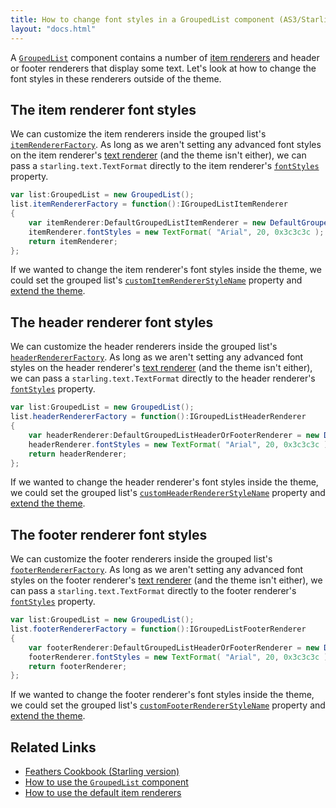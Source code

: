 ```yaml
---
title: How to change font styles in a GroupedList component (AS3/Starling version)
layout: "docs.html"
---
```


A [`GroupedList`](../grouped-list.md) component contains a number of [item renderers](../default-item-renderers.md) and header or footer renderers that display some text. Let's look at how to change the font styles in these renderers outside of the theme.

## The item renderer font styles

We can customize the item renderers inside the grouped list's [`itemRendererFactory`](/api-reference/feathers/controls/GroupedList.html#itemRendererFactory). As long as we aren't setting any advanced font styles on the item renderer's [text renderer](../text-renderers.md) (and the theme isn't either), we can pass a `starling.text.TextFormat` directly to the item renderer's [`fontStyles`](/api-reference/feathers/controls/Button.html#fontStyles) property.

```actionscript
var list:GroupedList = new GroupedList();
list.itemRendererFactory = function():IGroupedListItemRenderer
{
	var itemRenderer:DefaultGroupedListItemRenderer = new DefaultGroupedListItemRenderer();
	itemRenderer.fontStyles = new TextFormat( "Arial", 20, 0x3c3c3c );
	return itemRenderer;
};
```

If we wanted to change the item renderer's font styles inside the theme, we could set the grouped list's [`customItemRendererStyleName`](/api-reference/feathers/controls/GroupedList.html#customItemRendererStyleName) property and [extend the theme](../extending-themes.md).

## The header renderer font styles

We can customize the header renderers inside the grouped list's [`headerRendererFactory`](/api-reference/feathers/controls/GroupedList.html#headerRendererFactory). As long as we aren't setting any advanced font styles on the header renderer's [text renderer](../text-renderers.md) (and the theme isn't either), we can pass a `starling.text.TextFormat` directly to the header renderer's [`fontStyles`](/api-reference/feathers/controls/renderers/DefaultGroupedListHeaderOrFooterRenderer.html#fontStyles) property.

```actionscript
var list:GroupedList = new GroupedList();
list.headerRendererFactory = function():IGroupedListHeaderRenderer
{
	var headerRenderer:DefaultGroupedListHeaderOrFooterRenderer = new DefaultGroupedListHeaderOrFooterRenderer();
	headerRenderer.fontStyles = new TextFormat( "Arial", 20, 0x3c3c3c );
	return headerRenderer;
};
```

If we wanted to change the header renderer's font styles inside the theme, we could set the grouped list's [`customHeaderRendererStyleName`](/api-reference/feathers/controls/GroupedList.html#customHeaderRendererStyleName) property and [extend the theme](../extending-themes.md).

## The footer renderer font styles

We can customize the footer renderers inside the grouped list's [`footerRendererFactory`](/api-reference/feathers/controls/GroupedList.html#footerRendererFactory). As long as we aren't setting any advanced font styles on the footer renderer's [text renderer](../text-renderers.md) (and the theme isn't either), we can pass a `starling.text.TextFormat` directly to the footer renderer's [`fontStyles`](/api-reference/feathers/controls/renderers/DefaultGroupedListHeaderOrFooterRenderer.html#fontStyles) property.

```actionscript
var list:GroupedList = new GroupedList();
list.footerRendererFactory = function():IGroupedListFooterRenderer
{
	var footerRenderer:DefaultGroupedListHeaderOrFooterRenderer = new DefaultGroupedListHeaderOrFooterRenderer();
	footerRenderer.fontStyles = new TextFormat( "Arial", 20, 0x3c3c3c );
	return footerRenderer;
};
```

If we wanted to change the footer renderer's font styles inside the theme, we could set the grouped list's [`customFooterRendererStyleName`](/api-reference/feathers/controls/GroupedList.html#customFooterRendererStyleName) property and [extend the theme](../extending-themes.md).

## Related Links

- [Feathers Cookbook (Starling version)](./index.md)
- [How to use the `GroupedList` component](../grouped-list.md)
- [How to use the default item renderers](../default-item-renderers.md)
